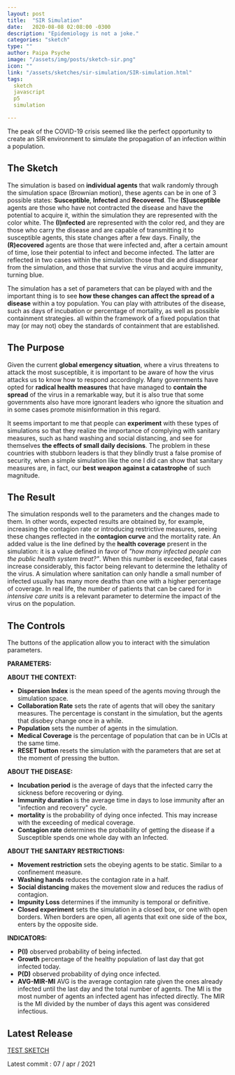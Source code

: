 ```yaml
---
layout: post
title:  "SIR Simulation"
date:   2020-08-08 02:08:00 -0300
description: "Epidemiology is not a joke."
categories: "sketch"
type: ""
author: Paipa Psyche
image: "/assets/img/posts/sketch-sir.png"
icon: ""
link: "/assets/sketches/sir-simulation/SIR-simulation.html"
tags:
  sketch
  javascript
  p5
  simulation

---
```

The peak of the COVID-19 crisis seemed like the perfect opportunity to create an SIR environment to simulate the propagation of an infection within a population.

## The Sketch
The simulation is based on **individual agents** that walk randomly through the simulation space (Brownian motion), these agents can be in one of 3 possible states: **Susceptible**, **Infected** and **Recovered**.
The **(S)usceptible** agents are those who have not contracted the disease and have the potential to acquire it, within the simulation they are represented with the color white. The **(I)nfected** are represented with the color red, and they are those who carry the disease and are capable of transmitting it to susceptible agents, this state changes after a few days. Finally, the **(R)ecovered** agents are those that were infected and, after a certain amount of time, lose their potential to infect and become infected. The latter are reflected in two cases within the simulation: those that die and disappear from the simulation, and those that survive the virus and acquire immunity, turning blue.

The simulation has a set of parameters that can be played with and the important thing is to see **how these changes can affect the spread of a disease** within a toy population. You can play with attributes of the disease, such as days of incubation or percentage of mortality, as well as possible containment strategies. all within the framework of a fixed population that may (or may not) obey the standards of containment that are established.

## The Purpose
Given the current **global emergency situation**, where a virus threatens to attack the most susceptible, it is important to be aware of how the virus attacks us to know how to respond accordingly. Many governments have opted for **radical health measures** that have managed to **contain the spread** of the virus in a remarkable way, but it is also true that some governments also have more ignorant leaders who ignore the situation and in some cases promote misinformation in this regard.

It seems important to me that people can **experiment** with these types of simulations so that they realize the importance of complying with sanitary measures, such as hand washing and social distancing, and see for themselves **the effects of small daily decisions**. The problem in these countries with stubborn leaders is that they blindly trust a false promise of security, when a simple simulation like the one I did can show that sanitary measures are, in fact, our **best weapon against a catastrophe** of such magnitude.

## The Result

The simulation responds well to the parameters and the changes made to them. In other words, expected results are obtained by, for example, increasing the contagion rate or introducing restrictive measures, seeing these changes reflected in the **contagion curve** and the mortality rate.
An added value is the line defined by the **health coverage** present in the simulation: it is a value defined in favor of *"how many infected people can the public health system treat?"*. When this number is exceeded, fatal cases increase considerably, this factor being relevant to determine the lethality of the virus. A simulation where sanitation can only handle a small number of infected usually has many more deaths than one with a higher percentage of coverage. In real life, the number of patients that can be cared for in *intensive care units* is a relevant parameter to determine the impact of the virus on the population.


## The Controls
The buttons of the application allow you to interact with the simulation parameters.

**PARAMETERS:**

**ABOUT THE CONTEXT:**

* **Dispersion Index** is the mean speed of the agents moving through the simulation space.
* **Collaboration Rate** sets the rate of agents that will obey the sanitary measures. The percentage is constant in the simulation, but the agents that disobey change once in a while.
* **Population** sets the number of agents in the simulation.
* **Medical Coverage** is the percentage of population that can be in UCIs at the same time.
* **RESET button** resets the simulation with the parameters that are set at the moment of pressing the button.

**ABOUT THE DISEASE:**

* **Incubation period** is the average of days that the infected carry the sickness before recovering or dying.
* **Immunity duration** is the average time in days to lose immunity after an "infection and recovery" cycle.
* **mortality** is the probability of dying once infected. This may increase with the exceeding of medical coverage.
* **Contagion rate** determines the probability of getting the disease if a Susceptible spends one whole day with an Infected.



**ABOUT THE SANITARY RESTRICTIONS:**

* **Movement restriction** sets the obeying agents to be static. Similar to a confinement measure.
* **Washing hands** reduces the contagion rate in a half.
* **Social distancing** makes the movement slow and reduces the radius of contagion.
* **Impunity Loss** determines if the immunity is temporal or definitive.
* **Closed experiment** sets the simulation in a closed box, or one with open borders. When borders are open, all agents that exit one side of the box, enters by the opposite side.

**INDICATORS:**

* **P(I)** observed probability of being infected.
* **Growth** percentage of the healthy population of last day that got infected today.
* **P(D)** observed probability of dying once infected.
* **AVG-MIR-MI** AVG is the average contagion rate given the ones already infected until the last day and the total number of agents. The MI is the most number of agents an infected agent has infected directly. The MIR is the MI divided by the number of days this agent was considered infectious.



## Latest Release
<a href="{{site.baseurl}}/assets/sketches/sir-simulation/SIR-simulation.html" class="link-sketch">
<span >
TEST SKETCH
</span>
</a>

Latest commit : 07  / apr / 2021
